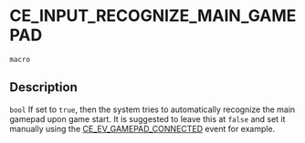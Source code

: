 # CE_INPUT_RECOGNIZE_MAIN_GAMEPAD
`macro`
## Description
`bool` If set to `true`, then the system tries to automatically
 recognize the main gamepad upon game start. It is suggested to leave this at
 `false` and set it manually using the [CE_EV_GAMEPAD_CONNECTED](./CE_EV_GAMEPAD_CONNECTED.html)
 event for example.